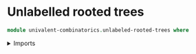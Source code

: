 # Unlabelled rooted trees

```agda
module univalent-combinatorics.unlabeled-rooted-trees where
```

<details><summary>Imports</summary>
```agda

```
</details>

## Idea

An unlabelled rooted tree is an unlabelled tree equipped with a vertex.

## Definition

```agda

```
